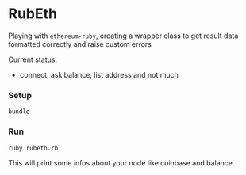 # RubEth

Playing with `ethereum-ruby`, creating a wrapper class to get result data formatted correctly and raise custom errors

Current status:
- connect, ask balance, list address and not much 


### Setup

    bundle

### Run

    ruby rubeth.rb


This will print some infos about your node like coinbase and balance.
